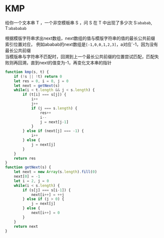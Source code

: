 # KMP
给你一个文本串 T ，一个非空模板串 S ，问 S 在 T 中出现了多少次
S:`ababab`, T:`abababab`

根据模版字符串求出next数组，next数组的值与模版字符串的值的最长公共前缀索引位置对应，
例如ababab的next数组是`[-1,0,0,1,2,3]`，a对应`-1，因为没有最长公共前缀<br/>
当模版串与字符串不匹配时，回溯到上一个最长公共前缀的位置尝试匹配，匹配失败则再回溯，直到next的值变为-1，再变化文本串的指针

```javascript
function kmp(s, t) {
    if (!s || !t) return 0
    let res = 0, i = 0, j = 0
    let next = getNext(s)
    while(i < t.length && j < s.length) {
        if (t[i] === s[j]) {
            i++
            j++
            if (j === s.length) {
                res++
                i--
                j = next[j-1]
            }
        } else if (next[j] === -1) {
            i++
        } else {
            j = next[j]
        }
    }
    return res
}
function getNext(s) {
    let next = new Array(s.length).fill(0)
    next[0] = -1
    let i = 2, j = 0
    while(i < s.length) {
        if (s[j] === s[i-1]) {
            next[i++] = ++j
        } else if (j > 0) {
            j = next[j]
        } else {
            next[i++] = 0
        }
    }
    return next
}
```
